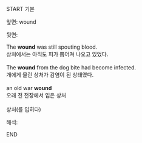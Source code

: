 START
기본

앞면:
wound


뒷면:
<div><div>The <strong>wound</strong> was still spouting blood. </div><div><div>상처에서는 아직도 피가 뿜어져 나오고 있었다.</div></div></div><div><br></div><div><div>The <strong>wound</strong> from the dog bite had become infected. </div><div><div>개에게 물린 상처가 감염이 된 상태였다.</div></div></div><div><br></div><div><div>an old war <strong>wound</strong> </div><div><div>오래 전 전장에서 입은 상처</div></div></div><div><br></div><div>상처(를 입히다)</div>


해석:
<!--ID: 1746614454991-->
END
